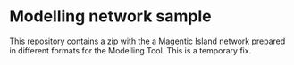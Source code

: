 # Modelling network sample

This repository contains a zip with the a Magentic Island network prepared in different formats for the Modelling Tool. This is a temporary fix.


